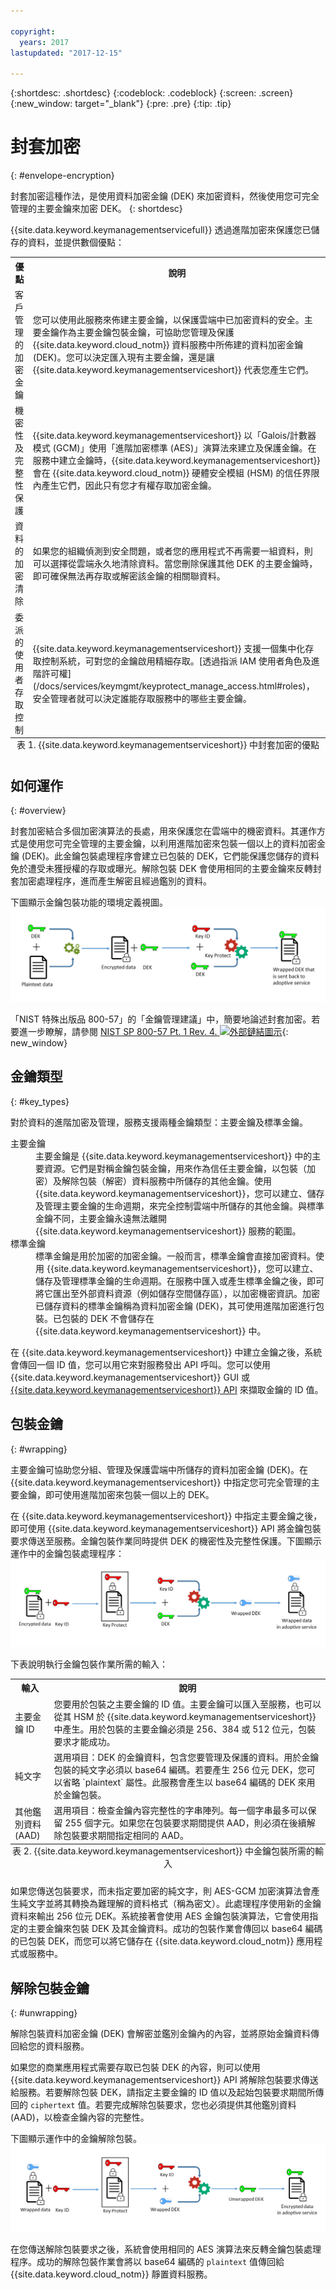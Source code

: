 ```yaml
---

copyright:
  years: 2017
lastupdated: "2017-12-15"

---
```


{:shortdesc: .shortdesc}
{:codeblock: .codeblock}
{:screen: .screen}
{:new_window: target="_blank"}
{:pre: .pre}
{:tip: .tip}

# 封套加密
{: #envelope-encryption}

封套加密這種作法，是使用資料加密金鑰 (DEK) 來加密資料，然後使用您可完全管理的主要金鑰來加密 DEK。
{: shortdesc}

{{site.data.keyword.keymanagementservicefull}} 透過進階加密來保護您已儲存的資料，並提供數個優點：

<table>
  <th>優點</th>
  <th>說明</th>
  <tr>
    <td>客戶管理的加密金鑰</td>
    <td>您可以使用此服務來佈建主要金鑰，以保護雲端中已加密資料的安全。主要金鑰作為主要金鑰包裝金鑰，可協助您管理及保護 {{site.data.keyword.cloud_notm}} 資料服務中所佈建的資料加密金鑰 (DEK)。您可以決定匯入現有主要金鑰，還是讓 {{site.data.keyword.keymanagementserviceshort}} 代表您產生它們。</td>
  </tr>
  <tr>
    <td>機密性及完整性保護</td>
    <td>{{site.data.keyword.keymanagementserviceshort}} 以「Galois/計數器模式 (GCM)」使用「進階加密標準 (AES)」演算法來建立及保護金鑰。在服務中建立金鑰時，{{site.data.keyword.keymanagementserviceshort}} 會在 {{site.data.keyword.cloud_notm}} 硬體安全模組 (HSM) 的信任界限內產生它們，因此只有您才有權存取加密金鑰。</td>
  </tr>
  <tr>
    <td>資料的加密清除</td>
    <td>如果您的組織偵測到安全問題，或者您的應用程式不再需要一組資料，則可以選擇從雲端永久地清除資料。當您刪除保護其他 DEK 的主要金鑰時，即可確保無法再存取或解密該金鑰的相關聯資料。</td>
  </tr>
  <tr>
    <td>委派的使用者存取控制</td>
    <td>{{site.data.keyword.keymanagementserviceshort}} 支援一個集中化存取控制系統，可對您的金鑰啟用精細存取。[透過指派 IAM 使用者角色及進階許可權](/docs/services/keymgmt/keyprotect_manage_access.html#roles)，安全管理者就可以決定誰能存取服務中的哪些主要金鑰。</td>
  </tr>
  <caption style="caption-side:bottom;">表 1. {{site.data.keyword.keymanagementserviceshort}} 中封套加密的優點</caption>
</table>

## 如何運作
{: #overview}

封套加密結合多個加密演算法的長處，用來保護您在雲端中的機密資料。其運作方式是使用您可完全管理的主要金鑰，以利用進階加密來包裝一個以上的資料加密金鑰 (DEK)。此金鑰包裝處理程序會建立已包裝的 DEK，它們能保護您儲存的資料免於遭受未獲授權的存取或曝光。解除包裝 DEK 會使用相同的主要金鑰來反轉封套加密處理程序，進而產生解密且經過鑑別的資料。
 
下圖顯示金鑰包裝功能的環境定義視圖。
![此圖顯示封套加密的環境定義視圖。](images/Figure-1-in-encryption-content.png)

「NIST 特殊出版品 800-57」的「金鑰管理建議」中，簡要地論述封套加密。若要進一步瞭解，請參閱 [NIST SP 800-57 Pt. 1 Rev. 4. ![外部鏈結圖示](../../icons/launch-glyph.svg "外部鏈結圖示")](http://nvlpubs.nist.gov/nistpubs/SpecialPublications/NIST.SP.800-57pt1r4.pdf){: new_window}

## 金鑰類型
{: #key_types}

對於資料的進階加密及管理，服務支援兩種金鑰類型：主要金鑰及標準金鑰。

<dl>
  <dt>主要金鑰</dt>
    <dd>主要金鑰是 {{site.data.keyword.keymanagementserviceshort}} 中的主要資源。它們是對稱金鑰包裝金鑰，用來作為信任主要金鑰，以包裝（加密）及解除包裝（解密）資料服務中所儲存的其他金鑰。使用 {{site.data.keyword.keymanagementserviceshort}}，您可以建立、儲存及管理主要金鑰的生命週期，來完全控制雲端中所儲存的其他金鑰。與標準金鑰不同，主要金鑰永遠無法離開 {{site.data.keyword.keymanagementserviceshort}} 服務的範圍。</dd>
  <dt>標準金鑰</dt>
    <dd>標準金鑰是用於加密的加密金鑰。一般而言，標準金鑰會直接加密資料。使用 {{site.data.keyword.keymanagementserviceshort}}，您可以建立、儲存及管理標準金鑰的生命週期。在服務中匯入或產生標準金鑰之後，即可將它匯出至外部資料資源（例如儲存空間儲存區），以加密機密資訊。加密已儲存資料的標準金鑰稱為資料加密金鑰 (DEK)，其可使用進階加密進行包裝。已包裝的 DEK 不會儲存在 {{site.data.keyword.keymanagementserviceshort}} 中。</dd>
</dl>

在 {{site.data.keyword.keymanagementserviceshort}} 中建立金鑰之後，系統會傳回一個 ID 值，您可以用它來對服務發出 API 呼叫。您可以使用 {{site.data.keyword.keymanagementserviceshort}} GUI 或 [{{site.data.keyword.keymanagementserviceshort}} API](https://console.ng.bluemix.net/apidocs/639) 來擷取金鑰的 ID 值。 

## 包裝金鑰
{: #wrapping}

主要金鑰可協助您分組、管理及保護雲端中所儲存的資料加密金鑰 (DEK)。在 {{site.data.keyword.keymanagementserviceshort}} 中指定您可完全管理的主要金鑰，即可使用進階加密來包裝一個以上的 DEK。 

在 {{site.data.keyword.keymanagementserviceshort}} 中指定主要金鑰之後，即可使用 {{site.data.keyword.keymanagementserviceshort}} API 將金鑰包裝要求傳送至服務。金鑰包裝作業同時提供 DEK 的機密性及完整性保護。下圖顯示運作中的金鑰包裝處理程序：
![此圖顯示運作中的金鑰包裝。](images/Figure-2-in-encryption-content.png)

下表說明執行金鑰包裝作業所需的輸入：
<table>
  <th>輸入</th>
  <th>說明</th>
  <tr>
    <td>主要金鑰 ID</td>
    <td>您要用於包裝之主要金鑰的 ID 值。主要金鑰可以匯入至服務，也可以從其 HSM 於 {{site.data.keyword.keymanagementserviceshort}} 中產生。用於包裝的主要金鑰必須是 256、384 或 512 位元，包裝要求才能成功。</td>
  </tr>
  <tr>
    <td>純文字</td>
    <td>選用項目：DEK 的金鑰資料，包含您要管理及保護的資料。用於金鑰包裝的純文字必須以 base64 編碼。若要產生 256 位元 DEK，您可以省略 `plaintext` 屬性。此服務會產生以 base64 編碼的 DEK 來用於金鑰包裝。</td>
  </tr>
  <tr>
    <td>其他鑑別資料 (AAD)</td>
    <td>選用項目：檢查金鑰內容完整性的字串陣列。每一個字串最多可以保留 255 個字元。如果您在包裝要求期間提供 AAD，則必須在後續解除包裝要求期間指定相同的 AAD。</td>
  </tr>
    <caption style="caption-side:bottom;">表 2. {{site.data.keyword.keymanagementserviceshort}} 中金鑰包裝所需的輸入</caption>
</table>

如果您傳送包裝要求，而未指定要加密的純文字，則 AES-GCM 加密演算法會產生純文字並將其轉換為難理解的資料格式（稱為密文）。此處理程序使用新的金鑰資料來輸出 256 位元 DEK。系統接著會使用 AES 金鑰包裝演算法，它會使用指定的主要金鑰來包裝 DEK 及其金鑰資料。成功的包裝作業會傳回以 base64 編碼的已包裝 DEK，而您可以將它儲存在 {{site.data.keyword.cloud_notm}} 應用程式或服務中。 

## 解除包裝金鑰
{: #unwrapping}

解除包裝資料加密金鑰 (DEK) 會解密並鑑別金鑰內的內容，並將原始金鑰資料傳回給您的資料服務。 

如果您的商業應用程式需要存取已包裝 DEK 的內容，則可以使用 {{site.data.keyword.keymanagementserviceshort}} API 將解除包裝要求傳送給服務。若要解除包裝 DEK，請指定主要金鑰的 ID 值以及起始包裝要求期間所傳回的 `ciphertext` 值。若要完成解除包裝要求，您也必須提供其他鑑別資料 (AAD)，以檢查金鑰內容的完整性。

下圖顯示運作中的金鑰解除包裝。
![此圖顯示將資料解除包裝的運作方式。](images/Figure-3-in-encryption-content.png)

在您傳送解除包裝要求之後，系統會使用相同的 AES 演算法來反轉金鑰包裝處理程序。成功的解除包裝作業會將以 base64 編碼的 `plaintext` 值傳回給 {{site.data.keyword.cloud_notm}} 靜置資料服務。




